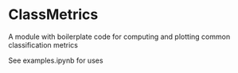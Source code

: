 ClassMetrics
==============================

A module with boilerplate code for computing and plotting common classification metrics

See examples.ipynb for uses 
